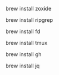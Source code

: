 
brew install zoxide

brew install ripgrep

brew install fd

brew install tmux

brew install gh

brew install jq